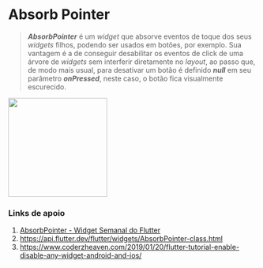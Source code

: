 # Absorb Pointer

> ___AbsorbPointer___ é um _widget_ que absorve eventos de toque dos seus _widgets_ filhos, podendo ser usados
em botões, por exemplo. Sua vantagem é a de conseguir desabilitar os eventos de click de uma árvore
de _widgets_ sem interferir diretamente no _layout_, ao passo que, de modo mais usual, para desativar um
botão é definido ___null___ em seu parâmetro ___onPressed___, neste caso, o botão fica visualmente escurecido.


<img src="https://media.giphy.com/media/dWBNjqij7mwQJnGRyX/giphy.gif" width="200">

### Links de apoio
1. [AbsorbPointer - Widget Semanal do Flutter](https://www.youtube.com/watch?v=65HoWqBboI8&list=PLjxrf2q8roU23XGwz3Km7sQZFTdB996iG&index=23)
2. <https://api.flutter.dev/flutter/widgets/AbsorbPointer-class.html>
3. <https://www.coderzheaven.com/2019/01/20/flutter-tutorial-enable-disable-any-widget-android-and-ios/>
